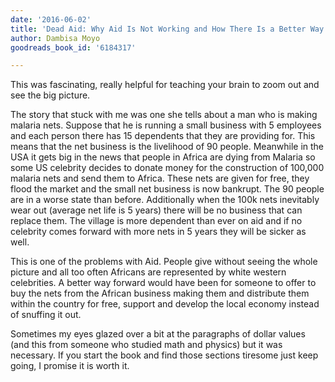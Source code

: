 ```yaml
---
date: '2016-06-02'
title: 'Dead Aid: Why Aid Is Not Working and How There Is a Better Way for Africa'
author: Dambisa Moyo
goodreads_book_id: '6184317'

---
```

This was fascinating, really helpful for teaching your brain to zoom out and see the big picture. 

The story that stuck with me was one she tells about a man who is making malaria nets. Suppose that he is running a small business with 5 employees and each person there has 15 dependents that they are providing for. This means that the net business is the livelihood of 90 people. Meanwhile in the USA it gets big in the news that people in Africa are dying from Malaria so some US celebrity decides to donate money for the construction of 100,000 malaria nets and send them to Africa. These nets are given for free, they flood the market and the small net business is now bankrupt. The 90 people are in a worse state than before. Additionally when the 100k nets inevitably wear out (average net life is 5 years) there will be no business that can replace them. The village is more dependent than ever on aid and if no celebrity comes forward with more nets in 5 years they will be sicker as well.

This is one of the problems with Aid. People give without seeing the whole picture and all too often Africans are represented by white western celebrities. A better way forward would have been for someone to offer to buy the nets from the African business making them and distribute them within the country for free, support and develop the local economy instead of snuffing it out.

Sometimes my eyes glazed over a bit at the paragraphs of dollar values (and this from someone who studied math and physics) but it was necessary. If you start the book and find those sections tiresome just keep going, I promise it is worth it.

